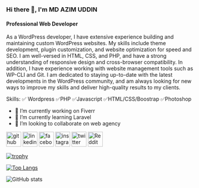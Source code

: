 ### Hi there 👋, I'm MD AZIM UDDIN
#### Professional Web Developer
As a WordPress developer, I have extensive experience building and maintaining custom WordPress websites. My skills include theme development, plugin customization, and website optimization for speed and SEO. I am well-versed in HTML, CSS, and PHP, and have a strong understanding of responsive design and cross-browser compatibility. In addition, I have experience working with website management tools such as WP-CLI and Git. I am dedicated to staying up-to-date with the latest developments in the WordPress community, and am always looking for new ways to improve my skills and deliver high-quality results to my clients.

Skills: ✅ Wordpress ✅PHP ✅Javascript ✅HTML/CSS/Boostrap ✅Photoshop 

- 🔭 I’m currently working on Fiverr 
- 🌱 I’m currently learning Laravel 
- 👯 I’m looking to collaborate on web agency 


[<img src='https://cdn.jsdelivr.net/npm/simple-icons@3.0.1/icons/github.svg' alt='github' height='40'>](https://github.com/mdazim12)  [<img src='https://cdn.jsdelivr.net/npm/simple-icons@3.0.1/icons/linkedin.svg' alt='linkedin' height='40'>](https://www.linkedin.com/in/md-azim-uddin-5b4b5a177/)  [<img src='https://cdn.jsdelivr.net/npm/simple-icons@3.0.1/icons/facebook.svg' alt='facebook' height='40'>](https://www.facebook.com/azim.azim.9022662)  [<img src='https://cdn.jsdelivr.net/npm/simple-icons@3.0.1/icons/instagram.svg' alt='instagram' height='40'>](https://www.instagram.com/azim.2580/)  [<img src='https://cdn.jsdelivr.net/npm/simple-icons@3.0.1/icons/twitter.svg' alt='twitter' height='40'>](https://twitter.com/azim2580_)  [<img src='https://cdn.jsdelivr.net/npm/simple-icons@3.0.1/icons/reddit.svg' alt='Reddit' height='40'>](https://www.reddit.com/user/azim2580)  

[![trophy](https://github-profile-trophy.vercel.app/?username=mdazim12)](https://github.com/ryo-ma/github-profile-trophy)

[![Top Langs](https://github-readme-stats.vercel.app/api/top-langs/?username=mdazim12)](https://github.com/anuraghazra/github-readme-stats)

![GitHub stats](https://github-readme-stats.vercel.app/api?username=mdazim12&show_icons=true)  



